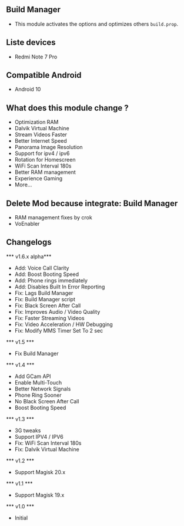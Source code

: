 ## Build Manager
* This module activates the options and optimizes others `build.prop`.

## Liste devices
* Redmi Note 7 Pro

## Compatible Android
* Android 10

## What does this module change ?
* Optimization RAM
* Dalvik Virtual Machine
* Stream Videos Faster
* Better Internet Speed
* Panorama Image Resolution
* Support for ipv4 / ipv6
* Rotation for Homescreen
* WiFi Scan Interval 180s
* Better RAM management
* Experience Gaming
* More...

## Delete Mod because integrate: Build Manager
* RAM management fixes by crok
* VoEnabler

## Changelogs
*** v1.6.x alpha***
* Add: Voice Call Clarity
* Add: Boost Booting Speed
* Add: Phone rings immediately
* Add: Disables Built In Error Reporting
* Fix: Lags Build Manager
* Fix: Build Manager script
* Fix: Black Screen After Call
* Fix: Improves Audio / Video Quality
* Fix: Faster Streaming Videos
* Fix: Video Acceleration / HW Debugging
* Fix: Modify MMS Timer Set To 2 sec

*** v1.5 ***
* Fix Build Manager

*** v1.4 ***
* Add GCam API
* Enable Multi-Touch
* Better Network Signals
* Phone Ring Sooner
* No Black Screen After Call
* Boost Booting Speed

*** v1.3 ***
* 3G tweaks
* Support IPV4 / IPV6
* Fix: WiFi Scan Interval 180s
* Fix: Dalvik Virtual Machine

*** v1.2 ***
* Support Magisk 20.x

*** v1.1 ***
* Support Magisk 19.x

*** v1.0 ***
* Initial